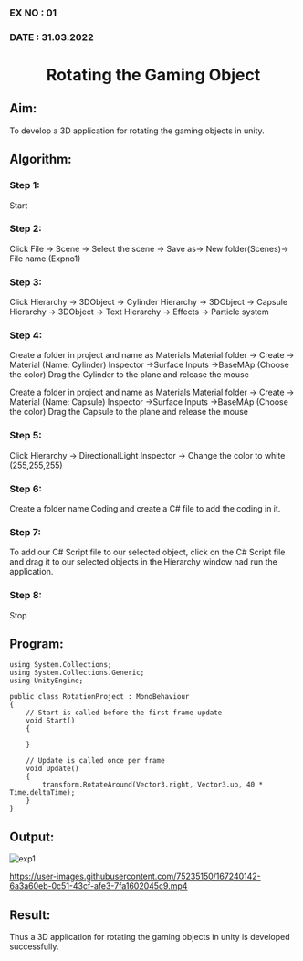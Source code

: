 ### EX NO : 01
### DATE  : 31.03.2022
# <p align="center">Rotating the Gaming Object</p>

## Aim:
To develop a 3D application for rotating the gaming objects in unity.
## Algorithm:
### Step 1:
Start
### Step 2:
Click File -> Scene -> Select the scene -> Save as-> New folder(Scenes)-> File name (Expno1)
### Step 3:
Click Hierarchy -> 3DObject -> Cylinder
Hierarchy -> 3DObject -> Capsule
Hierarchy -> 3DObject -> Text
Hierarchy -> Effects -> Particle system
### Step 4:
Create a folder in project and name as Materials
Material folder -> Create -> Material (Name: Cylinder)
Inspector ->Surface Inputs ->BaseMAp (Choose the color)
Drag the Cylinder to the plane and release the mouse

Create a folder in project and name as Materials
Material folder -> Create -> Material (Name: Capsule)
Inspector ->Surface Inputs ->BaseMAp (Choose the color)
Drag the Capsule to the plane and release the mouse

### Step 5:
Click Hierarchy -> DirectionalLight
Inspector -> Change the color to white (255,255,255)

### Step 6:
Create a folder name Coding and create a C# file to add the coding in it.

### Step 7:
To add our C# Script file to our selected object, click on the C# Script file and drag it to our selected objects in the Hierarchy window nad run the application.

### Step 8:
Stop

## Program:
```
using System.Collections;
using System.Collections.Generic;
using UnityEngine;

public class RotationProject : MonoBehaviour
{
    // Start is called before the first frame update
    void Start()
    {
        
    }

    // Update is called once per frame
    void Update()
    {
        transform.RotateAround(Vector3.right, Vector3.up, 40 * Time.deltaTime);
    }
}
```
## Output:
![exp1](https://user-images.githubusercontent.com/75235150/167240121-4b7445e2-0df2-4a04-a262-e9dd04322daa.png)

https://user-images.githubusercontent.com/75235150/167240142-6a3a60eb-0c51-43cf-afe3-7fa1602045c9.mp4


## Result:
Thus a 3D application for rotating the gaming objects in unity is developed successfully.
